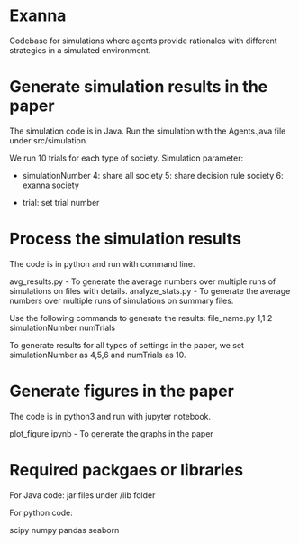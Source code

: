 # Exanna
 
Codebase for simulations where agents provide rationales with different strategies in a simulated environment.


# Generate simulation results in the paper
The simulation code is in Java.
Run the simulation with the Agents.java file under src/simulation.

We run 10 trials for each type of society.
Simulation parameter:
- simulationNumber
	4: share all society
	5: share decision rule society
	6: exanna society

- trial: set trial number

# Process the simulation results

The code is in python and run with command line.

avg_results.py - To generate the average numbers over multiple runs of simulations on files with details.
analyze_stats.py - To generate the average numbers over multiple runs of simulations on summary files.

Use the following commands to generate the results:
file_name.py 1,1 2 simulationNumber numTrials

To generate results for all types of settings in the paper, we set simulationNumber as 4,5,6 and numTrials as 10.

# Generate figures in the paper

The code is in python3 and run with jupyter notebook.

plot_figure.ipynb - To generate the graphs in the paper

# Required packgaes or libraries

For Java code: 
jar files under /lib folder

For python code:

scipy
numpy
pandas
seaborn